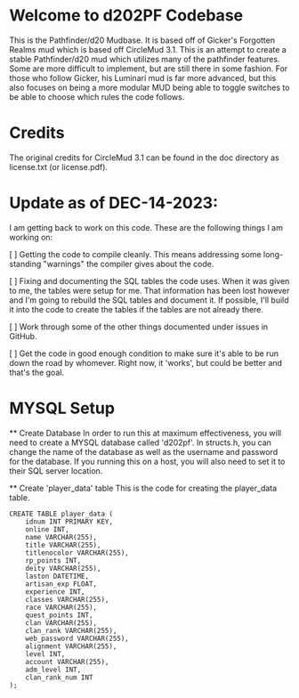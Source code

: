 # Welcome to d202PF Codebase

This is the Pathfinder/d20 Mudbase.  It is based off of Gicker's Forgotten Realms mud which is based off CircleMud 3.1.  This is an attempt to create a stable Pathfinder/d20 mud which utilizes many of the pathfinder features.  Some are more difficult to implement, but are still there in some fashion.  For those who follow Gicker, his Luminari mud is far more advanced, but this also focuses on being a more modular MUD being able to toggle switches to be able to choose which rules the code follows.

# Credits

The original credits for CircleMud 3.1 can be found in the doc directory as license.txt (or license.pdf).

# Update as of DEC-14-2023:

I am getting back to work on this code.  These are the following things I am working on:

[ ] Getting the code to compile cleanly.  This means addressing some long-standing "warnings" the compiler gives about the code.

[ ] Fixing and documenting the SQL tables the code uses.  When it was given to me, the tables were setup for me.  That information has been lost however and I'm going to rebuild the SQL tables and document it.  If possible, I'll build it into the code to create the tables if the tables are not already there.

[ ] Work through some of the other things documented under issues in GitHub.

[ ] Get the code in good enough condition to make sure it's able to be run down the road by whomever.  Right now, it 'works', but could be better and that's the goal.

# MYSQL Setup

** Create Database
In order to run this at maximum effectiveness, you will need to create a MYSQL database called 'd202pf'.  In structs.h, you can change the name of the database as well as the username and password for the database.  If you running this on a host, you will also need to set it to their SQL server location.

** Create 'player_data' table
This is the code for creating the player_data table.
```
CREATE TABLE player_data (
    idnum INT PRIMARY KEY,
    online INT,
    name VARCHAR(255),
    title VARCHAR(255),
    titlenocolor VARCHAR(255),
    rp_points INT,
    deity VARCHAR(255),
    laston DATETIME,
    artisan_exp FLOAT,
    experience INT,
    classes VARCHAR(255),
    race VARCHAR(255),
    quest_points INT,
    clan VARCHAR(255),
    clan_rank VARCHAR(255),
    web_password VARCHAR(255),
    alignment VARCHAR(255),
    level INT,
    account VARCHAR(255),
    adm_level INT,
    clan_rank_num INT
);
```